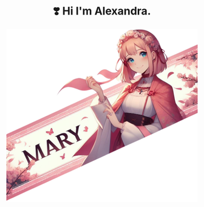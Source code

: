 <h1 align="center">❣️ Hi  I'm Alexandra.</h1>
<div style='background-color:white'>
  <img src="https://github.com/Mary064/Mary064/blob/main/headerorig.png">  
<div/>


